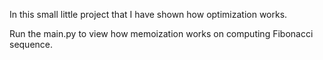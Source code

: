 In this small little project that I have shown how optimization works.

Run the main.py to view how memoization works on computing Fibonacci sequence.